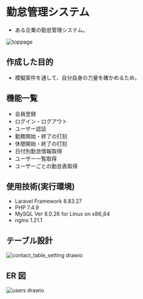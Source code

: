 # 勤怠管理システム

- ある企業の勤怠管理システム。

![toppage](https://github.com/ishinagakazuyuki/Atte_Develop/assets/135584828/42c76a33-f1b4-4675-b1d0-43b0490c6faa)

## 作成した目的

- 模擬案件を通して、自分自身の力量を確かめるため。

## 機能一覧

- 会員登録
- ログイン・ログアウト
- ユーザー認証
- 勤務開始・終了の打刻
- 休憩開始・終了の打刻
- 日付別勤怠情報取得
- ユーザー一覧取得
- ユーザーごとの勤怠表取得

## 使用技術(実行環境)

- Laravel Framework 8.83.27
- PHP 7.4.9
- MySQL Ver 8.0.26 for Linux on x86_64
- nginx 1.21.1

## テーブル設計

![contact_table_setting drawio](https://github.com/ishinagakazuyuki/20230816_ishinagakazuyuki_contact-form/assets/135584828/55b03995-a5fb-429d-9ce3-5315f057069c)

## ER 図

![users drawio](https://github.com/ishinagakazuyuki/Atte_Develop/assets/135584828/af1445fe-b2a6-445a-b40a-abcc6a6ab22e)

